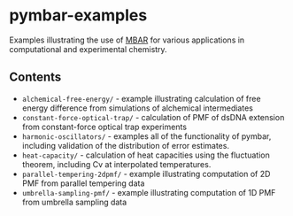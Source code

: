 pymbar-examples
===============

Examples illustrating the use of [MBAR](http://github.com/choderalab/pymbar) for various applications in computational and experimental chemistry.

Contents
--------

* `alchemical-free-energy/` - example illustrating calculation of free energy difference from simulations of alchemical intermediates
* `constant-force-optical-trap/` - calculation of PMF of dsDNA extension from constant-force optical trap experiments
* `harmonic-oscillators/` - examples all of the functionality of pymbar, including validation of the distribution of error estimates. 
* `heat-capacity/` - calculation of heat capacities using the fluctuation theorem, including Cv at interpolated temperatures.
* `parallel-tempering-2dpmf/` - example illustrating computation of 2D PMF from parallel tempering data
* `umbrella-sampling-pmf/` - example illustrating computation of 1D PMF from umbrella sampling data


